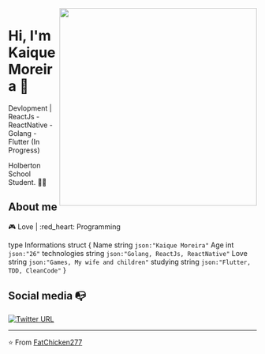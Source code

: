 <img align="right" width="400" height="400" src="https://media.giphy.com/media/3owvKdSecsPWrDDjIQ/giphy.gif">


# Hi, I'm Kaique Moreira :cookie:

Devlopment | ReactJs - ReactNative - Golang - Flutter (In Progress)

Holberton School Student. :man_technologist:

## About me 

 :video_game: Love | :red_heart: Programming

type Informations struct {
	Name                       string  `json:"Kaique Moreira"`
	Age                        int     `json:"26"`
	technologies               string  `json:"Golang, ReactJs, ReactNative"`
	Love                       string  `json:"Games, My wife and children"`
	studying                   string  `json:"Flutter, TDD, CleanCode"`
}

## Social media :mailbox_with_no_mail:

[![Twitter URL](https://img.shields.io/twitter/url?color=%230072b1&label=connect&logo=linkedin&logoColor=%230072b1&style=flat-square&url=https%3A%2F%2Fwww.linkedin.com%2Fin%2Falejandro-ramirez-ciceros%2F)](https://www.linkedin.com/in/kaique-moreira-logstay/)


---
⭐️ From [FatChicken277](https://github.com/FatChicken277)
